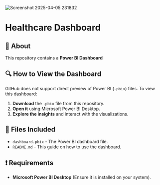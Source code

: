 
![Screenshot 2025-04-05 231832](https://github.com/user-attachments/assets/f8386538-693c-422d-8c1b-c17d43c756b5)



# Healthcare Dashboard  

## 📌 About  
This repository contains a **Power BI Dashboard**  

## 🔍 How to View the Dashboard  
GitHub does not support direct preview of Power BI (`.pbix`) files. To view this dashboard:  

1. **Download** the `.pbix` file from this repository.  
2. **Open it** using Microsoft Power BI Desktop.  
3. **Explore the insights** and interact with the visualizations.  

## 📂 Files Included  
- `dashboard.pbix` - The Power BI dashboard file.  
- `README.md` - This guide on how to use the dashboard.  

## ❗ Requirements  
- **Microsoft Power BI Desktop** (Ensure it is installed on your system).  
